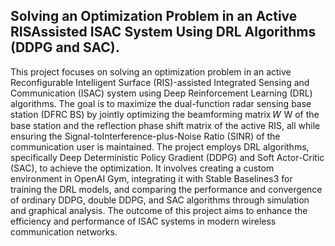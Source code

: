 ## Solving an Optimization Problem in an Active RISAssisted ISAC System Using DRL Algorithms (DDPG and SAC).

This project focuses on solving an optimization problem in an active Reconfigurable Intelligent
Surface (RIS)-assisted Integrated Sensing and Communication (ISAC) system using Deep
Reinforcement Learning (DRL) algorithms. The goal is to maximize the dual-function radar
sensing base station (DFRC BS) by jointly optimizing the beamforming matrix 𝑊 W of the base
station and the reflection phase shift matrix of the active RIS, all while ensuring the Signal-toInterference-plus-Noise Ratio (SINR) of the communication user is maintained. The project
employs DRL algorithms, specifically Deep Deterministic Policy Gradient (DDPG) and Soft
Actor-Critic (SAC), to achieve the optimization. It involves creating a custom environment in
OpenAI Gym, integrating it with Stable Baselines3 for training the DRL models, and comparing
the performance and convergence of ordinary DDPG, double DDPG, and SAC algorithms
through simulation and graphical analysis. The outcome of this project aims to enhance the
efficiency and performance of ISAC systems in modern wireless communication networks.
